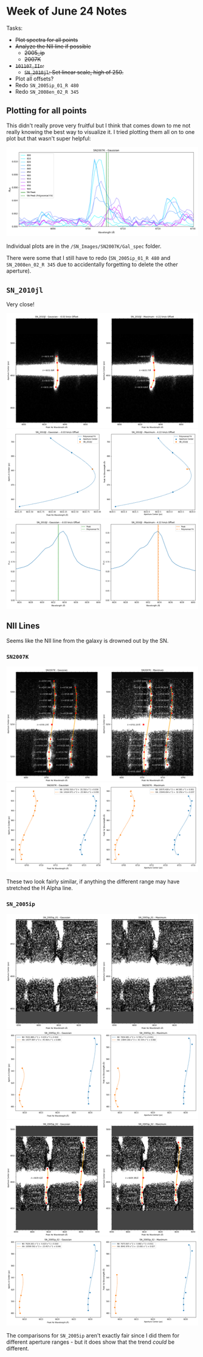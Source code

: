 # Week of June 24 Notes

Tasks:

* ~~Plot spectra for all points~~
* ~~Analyze the NII line if possible~~
  * ~~2005_ip~~
  * ~~2007K~~
* ~~`101107_IIn`:~~
  * ~~`SN_2010jl`: Set linear scale, high of 250.~~
* Plot all offsets?
* Redo `SN_2005ip_01_R 480`
* Redo `SN_2008en_02_R 345`

## Plotting for all points

This didn't really prove very fruitful but I think that comes down to me not really knowing the best way to visualize it. I tried plotting them all on to one plot but that wasn't super helpful:

![](/SN_Images/SN2007K/SN2007K_galspec.png)

Individual plots are in the `/SN_Images/SN2007K/Gal_spec` folder.

There were some that I still have to redo (`SN_2005ip_01_R 480` and `SN_2008en_02_R 345` due to accidentally forgetting to delete the other aperture).

## `SN_2010jl`

Very close!

![](/SN_Images/SN_2010jl/SN_2010jl.png)
![](/SN_Images/SN_2010jl/SN_2010jl_poly.png)
![](/SN_Images/SN_2010jl/SN_2010jl_spec.png)

## NII Lines

Seems like the NII line from the galaxy is drowned out by the SN.

### `SN2007K`
![](/SN_Images/SN2007K_NII/SN2007K.png)
![](/SN_Images/SN2007K_NII/SN2007K_poly.png)

These two look fairly similar, if anything the different range may have stretched the H Alpha line.

### `SN_2005ip`
![](/SN_Images/SN_2005ip_NII/SN_2005ip_01.png)
![](/SN_Images/SN_2005ip_NII/SN_2005ip_01_poly.png)
![](/SN_Images/SN_2005ip_NII/SN_2005ip_02.png)
![](/SN_Images/SN_2005ip_NII/SN_2005ip_02_poly.png)

The comparisons for `SN_2005ip` aren't exactly fair since I did them for different aperture ranges - but it does show that the trend *could* be different.
